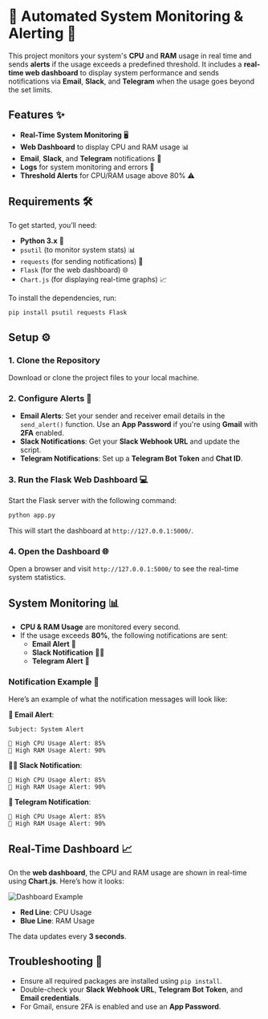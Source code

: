 # 🚨 **Automated System Monitoring & Alerting** 🚨

This project monitors your system's **CPU** and **RAM** usage in real time and sends **alerts** if the usage exceeds a predefined threshold. It includes a **real-time web dashboard** to display system performance and sends notifications via **Email**, **Slack**, and **Telegram** when the usage goes beyond the set limits.

## Features ✨
- **Real-Time System Monitoring** 🖥️
- **Web Dashboard** to display CPU and RAM usage 📊
- **Email**, **Slack**, and **Telegram** notifications 🚨
- **Logs** for system monitoring and errors 📂
- **Threshold Alerts** for CPU/RAM usage above 80% ⚠️

## Requirements 🛠️
To get started, you’ll need:
- **Python 3.x** 🐍
- `psutil` (to monitor system stats) 📊
- `requests` (for sending notifications) 📩
- `Flask` (for the web dashboard) 🌐
- `Chart.js` (for displaying real-time graphs) 📈

To install the dependencies, run:

```bash
pip install psutil requests Flask
```

## Setup ⚙️
### 1. Clone the Repository
Download or clone the project files to your local machine.

### 2. Configure Alerts 🚨
- **Email Alerts**: Set your sender and receiver email details in the `send_alert()` function. Use an **App Password** if you're using **Gmail** with **2FA** enabled.
- **Slack Notifications**: Get your **Slack Webhook URL** and update the script.
- **Telegram Notifications**: Set up a **Telegram Bot Token** and **Chat ID**.

### 3. Run the Flask Web Dashboard 💻
Start the Flask server with the following command:

```bash
python app.py
```

This will start the dashboard at `http://127.0.0.1:5000/`.

### 4. Open the Dashboard 🌐
Open a browser and visit `http://127.0.0.1:5000/` to see the real-time system statistics.

## System Monitoring 📊
- **CPU & RAM Usage** are monitored every second.
- If the usage exceeds **80%**, the following notifications are sent:
  - **Email Alert** 📧
  - **Slack Notification** 🧑‍💻
  - **Telegram Alert** 📲

### Notification Example 📢
Here’s an example of what the notification messages will look like:

**📧 Email Alert**:
```
Subject: System Alert

🚨 High CPU Usage Alert: 85%
🚨 High RAM Usage Alert: 90%
```

**🧑‍💻 Slack Notification**:
```
🚨 High CPU Usage Alert: 85%
🚨 High RAM Usage Alert: 90%
```

**📲 Telegram Notification**:
```
🚨 High CPU Usage Alert: 85%
🚨 High RAM Usage Alert: 90%
```

## Real-Time Dashboard 📈
On the **web dashboard**, the CPU and RAM usage are shown in real-time using **Chart.js**. Here’s how it looks:

![Dashboard Example](https://via.placeholder.com/800x400.png)

- **Red Line**: CPU Usage
- **Blue Line**: RAM Usage

The data updates every **3 seconds**.

## Troubleshooting 🔧
- Ensure all required packages are installed using `pip install`.
- Double-check your **Slack Webhook URL**, **Telegram Bot Token**, and **Email credentials**.
- For Gmail, ensure 2FA is enabled and use an **App Password**.
